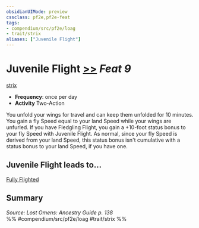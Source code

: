 ```yaml
---
obsidianUIMode: preview
cssclass: pf2e,pf2e-feat
tags:
- compendium/src/pf2e/loag
- trait/strix
aliases: ["Juvenile Flight"]
---
```

# Juvenile Flight  [>>](../../rules/core-rulebook/chapter-9-playing-the-game.md#Actions "Two-Action") *Feat 9*  
[strix](../../rules/traits/strix-loag.md)  

- **Frequency**: once per day
- **Activity** Two-Action

You unfold your wings for travel and can keep them unfolded for 10 minutes. You gain a fly Speed equal to your land Speed while your wings are unfurled. If you have Fledgling Flight, you gain a +10-foot status bonus to your fly Speed with Juvenile Flight. As normal, since your fly Speed is derived from your land Speed, this status bonus isn't cumulative with a status bonus to your land Speed, if you have one.

## Juvenile Flight leads to...

[Fully Flighted](fully-flighted-loag.md)

## Summary

*Source: Lost Omens: Ancestry Guide p. 138*  
%% #compendium/src/pf2e/loag #trait/strix %%